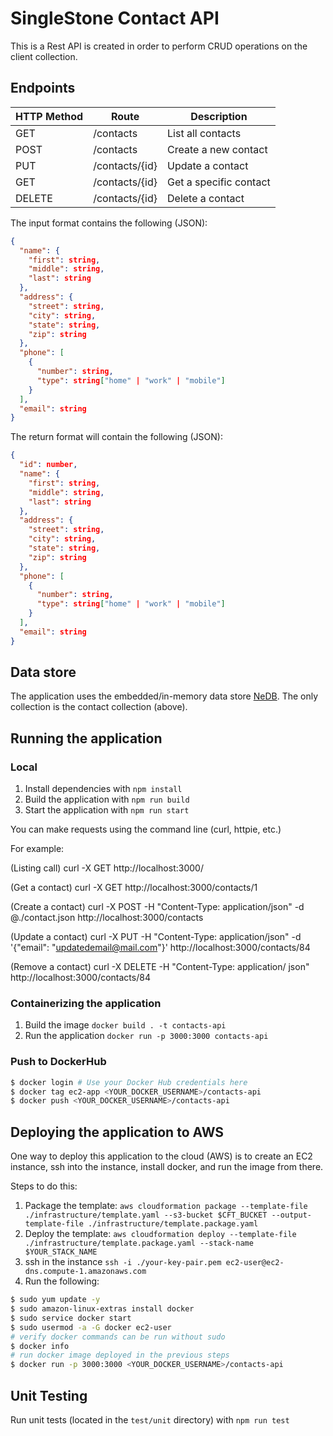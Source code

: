 # SingleStone Contact API

This is a Rest API is created in order to perform CRUD operations on the client collection.

## Endpoints

| HTTP Method | Route          | Description            |
| ----------- | -------------- | ---------------------- |
| GET         | /contacts      | List all contacts      |
| POST        | /contacts      | Create a new contact   |
| PUT         | /contacts/{id} | Update a contact       |
| GET         | /contacts/{id} | Get a specific contact |
| DELETE      | /contacts/{id} | Delete a contact       |

The input format contains the following (JSON):

```json
{
  "name": {
    "first": string,
    "middle": string,
    "last": string
  },
  "address": {
    "street": string,
    "city": string,
    "state": string,
    "zip": string
  },
  "phone": [
    {
      "number": string,
      "type": string["home" | "work" | "mobile"]
    }
  ],
  "email": string
}
```

The return format will contain the following (JSON):

```json
{
  "id": number,
  "name": {
    "first": string,
    "middle": string,
    "last": string
  },
  "address": {
    "street": string,
    "city": string,
    "state": string,
    "zip": string
  },
  "phone": [
    {
      "number": string,
      "type": string["home" | "work" | "mobile"]
    }
  ],
  "email": string
}
```

## Data store

The application uses the embedded/in-memory data store [NeDB](https://github.com/louischatriot/nedb). The only collection is the contact collection (above).

## Running the application

### Local

1. Install dependencies with `npm install`
2. Build the application with `npm run build`
3. Start the application with `npm run start`

You can make requests using the command line (curl, httpie, etc.)

For example:

(Listing call) curl -X GET http://localhost:3000/

(Get a contact) curl -X GET http://localhost:3000/contacts/1

(Create a contact) curl -X POST -H "Content-Type: application/json" -d @./contact.json http://localhost:3000/contacts

(Update a contact) curl -X PUT -H "Content-Type: application/json" -d '{"email": "updatedemail@mail.com"}' http://localhost:3000/contacts/84

(Remove a contact) curl -X DELETE -H "Content-Type: application/
json" http://localhost:3000/contacts/84

### Containerizing the application

1. Build the image `docker build . -t contacts-api`
2. Run the application `docker run -p 3000:3000 contacts-api`

### Push to DockerHub

```bash
$ docker login # Use your Docker Hub credentials here
$ docker tag ec2-app <YOUR_DOCKER_USERNAME>/contacts-api
$ docker push <YOUR_DOCKER_USERNAME>/contacts-api
```

## Deploying the application to AWS

One way to deploy this application to the cloud (AWS) is to create an EC2 instance, ssh into the instance, install docker, and run the image from there.

Steps to do this:

1. Package the template: `aws cloudformation package --template-file ./infrastructure/template.yaml --s3-bucket $CFT_BUCKET --output-template-file ./infrastructure/template.package.yaml`
2. Deploy the template: `aws cloudformation deploy --template-file ./infrastructure/template.package.yaml --stack-name $YOUR_STACK_NAME`
3. ssh in the instance `ssh -i ./your-key-pair.pem ec2-user@ec2-dns.compute-1.amazonaws.com`
4. Run the following:

```bash
$ sudo yum update -y
$ sudo amazon-linux-extras install docker
$ sudo service docker start
$ sudo usermod -a -G docker ec2-user
# verify docker commands can be run without sudo
$ docker info
# run docker image deployed in the previous steps
$ docker run -p 3000:3000 <YOUR_DOCKER_USERNAME>/contacts-api
```

## Unit Testing

Run unit tests (located in the `test/unit` directory) with `npm run test`
